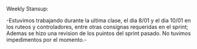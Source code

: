 Weekly Stansup:

-Estuvimos trabajando durante la ultima clase, el dia 8/01 y el dia 10/01 en los ruteos y controladores, entre otras consignas requeridas en el sprint; Ademas se hizo una revision de los puintos del sprint pasado. No tuvimos impedimentos por el momento.-
